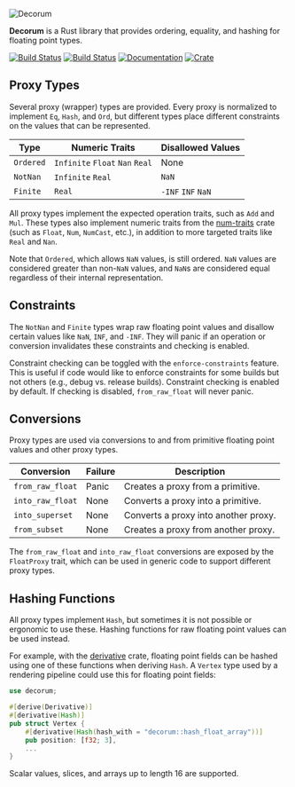 ![Decorum](https://raw.githubusercontent.com/olson-sean-k/decorum/master/doc/decorum.png)

**Decorum** is a Rust library that provides ordering, equality, and hashing for
floating point types.

[![Build Status](https://travis-ci.org/olson-sean-k/decorum.svg?branch=master)](https://travis-ci.org/olson-sean-k/decorum)
[![Build Status](https://ci.appveyor.com/api/projects/status/3630cscs05c6ux86?svg=true)](https://ci.appveyor.com/project/olson-sean-k/decorum)
[![Documentation](https://docs.rs/decorum/badge.svg)](https://docs.rs/decorum)
[![Crate](https://img.shields.io/crates/v/decorum.svg)](https://crates.io/crates/decorum)

## Proxy Types

Several proxy (wrapper) types are provided. Every proxy is normalized to
implement `Eq`, `Hash`, and `Ord`, but different types place different
constraints on the values that can be represented.

| Type      | Numeric Traits                  | Disallowed Values  |
|-----------|---------------------------------|--------------------|
| `Ordered` | `Infinite` `Float` `Nan` `Real` | None               |
| `NotNan`  | `Infinite` `Real`               | `NaN`              |
| `Finite`  | `Real`                          | `-INF` `INF` `NaN` |

All proxy types implement the expected operation traits, such as `Add` and
`Mul`. These types also implement numeric traits from the
[num-traits](https://crates.io/crate/num-traits) crate (such as `Float`, `Num`,
`NumCast`, etc.), in addition to more targeted traits like `Real` and `Nan`.

Note that `Ordered`, which allows `NaN` values, is still ordered. `NaN` values
are considered greater than non-`NaN` values, and `NaN`s are considered equal
regardless of their internal representation.

## Constraints

The `NotNan` and `Finite` types wrap raw floating point values and disallow
certain values like `NaN`, `INF`, and `-INF`. They will panic if an operation
or conversion invalidates these constraints and checking is enabled.

Constraint checking can be toggled with the `enforce-constraints` feature. This
is useful if code would like to enforce constraints for some builds but not
others (e.g., debug vs. release builds). Constraint checking is enabled by
default. If checking is disabled, `from_raw_float` will never panic.

## Conversions

Proxy types are used via conversions to and from primitive floating point
values and other proxy types.

| Conversion           | Failure | Description                          |
|----------------------|---------|--------------------------------------|
| `from_raw_float`     | Panic   | Creates a proxy from a primitive.    |
| `into_raw_float`     | None    | Converts a proxy into a primitive.   |
| `into_superset`      | None    | Converts a proxy into another proxy. |
| `from_subset`        | None    | Creates a proxy from another proxy.  |

The `from_raw_float` and `into_raw_float` conversions are exposed by the
`FloatProxy` trait, which can be used in generic code to support different
proxy types.

## Hashing Functions

All proxy types implement `Hash`, but sometimes it is not possible or ergonomic
to use these. Hashing functions for raw floating point values can be used
instead.

For example, with the [derivative](https://crates.io/crates/derivative) crate,
floating point fields can be hashed using one of these functions when deriving
`Hash`. A `Vertex` type used by a rendering pipeline could use this for
floating point fields:

```rust
use decorum;

#[derive(Derivative)]
#[derivative(Hash)]
pub struct Vertex {
    #[derivative(Hash(hash_with = "decorum::hash_float_array"))]
    pub position: [f32; 3],
    ...
}
```

Scalar values, slices, and arrays up to length 16 are supported.
